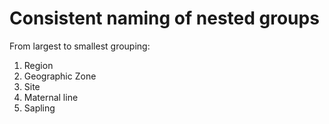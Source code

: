 # Consistent naming of nested groups 

From largest to smallest grouping:

1. Region
2. Geographic Zone
3. Site
4. Maternal line
5. Sapling